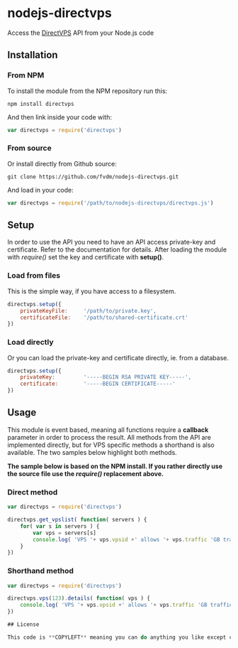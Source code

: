 nodejs-directvps
================

Access the [DirectVPS](https://www.directvps.nl/) API from your Node.js code

## Installation

### From NPM

To install the module from the NPM repository run this:

```
npm install directvps
```

And then link inside your code with:

```js
var directvps = require('directvps')
```

### From source

Or install directly from Github source:

```
git clone https://github.com/fvdm/nodejs-directvps.git
```

And load in your code:

```js
var directvps = require('/path/to/nodejs-directvps/directvps.js')
```

## Setup

In order to use the API you need to have an API access private-key and certificate. Refer to the documentation for details. After loading the module with *require()* set the key and certificate with **setup()**.

### Load from files

This is the simple way, if you have access to a filesystem.

```js
directvps.setup({
	privateKeyFile:		'/path/to/private.key',
	certificateFile:	'/path/to/shared-certificate.crt'
})
```

### Load directly

Or you can load the private-key and certificate directly, ie. from a database.

```js
directvps.setup({
	privateKey:			'-----BEGIN RSA PRIVATE KEY-----',
	certificate:		'-----BEGIN CERTIFICATE-----'
})
```

## Usage

This module is event based, meaning all functions require a **callback** parameter in order to process the result. All methods from the API are implemented directly, but for VPS specific methods a shorthand is also available. The two samples below highlight both methods. 

**The sample below is based on the NPM install. If you rather directly use the source file use the *require()* replacement above.**

### Direct method

```js
var directvps = require('directvps')

directvps.get_vpslist( function( servers ) {
	for( var s in servers ) {
		var vps = servers[s]
		console.log( 'VPS '+ vps.vpsid +' allows '+ vps.traffic 'GB traffic' )
	}
})
```

### Shorthand method

```js
var directvps = require('directvps')

directvps.vps(123).details( function( vps ) {
	console.log( 'VPS '+ vps.vpsid +' allows '+ vps.traffic 'GB traffic' )
})

## License

This code is **COPYLEFT** meaning you can do anything you like except copyrighting it. When possible it would be nice to include the source URL with the code for future reference: https://github.com/fvdm/nodejs-directvps
